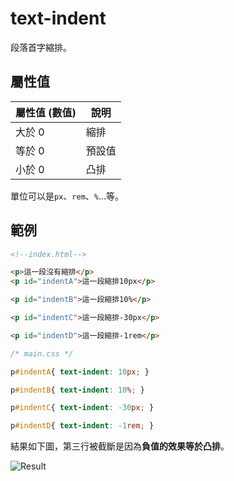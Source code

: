 # text-indent  
段落首字縮排。

## 屬性值
屬性值 (數值) |  說明
-------------|------
大於 0       |  縮排
等於 0       |  預設值
小於 0       |  凸排

單位可以是`px`、`rem`、`%`...等。

## 範例
```html
<!--index.html-->

<p>這一段沒有縮排</p>
<p id="indentA">這一段縮排10px</p>

<p id="indentB">這一段縮排10%</p>

<p id="indentC">這一段縮排-30px</p>

<p id="indentD">這一段縮排-1rem</p>
```
```css
/* main.css */

p#indentA{ text-indent: 10px; }

p#indentB{ text-indent: 10%; }

p#indentC{ text-indent: -30px; }

p#indentD{ text-indent: -1rem; }
```
結果如下圖，第三行被截斷是因為**負值的效果等於凸排**。  

![Result](https://github.com/PeggyHsiao/CSS-Notes/blob/master/text-indent/result.JPG)